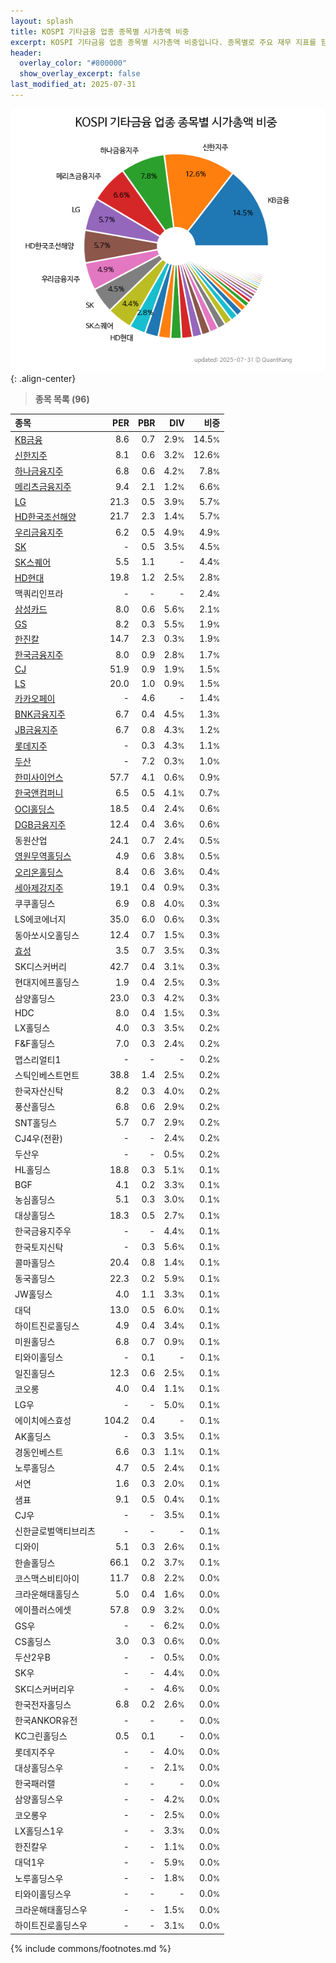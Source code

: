 ```yaml
---
layout: splash
title: KOSPI 기타금융 업종 종목별 시가총액 비중
excerpt: KOSPI 기타금융 업종 종목별 시가총액 비중입니다. 종목별로 주요 재무 지표를 함께 표시합니다.
header:
  overlay_color: "#800000"
  show_overlay_excerpt: false
last_modified_at: 2025-07-31
---
```



![KOSPI 기타금융 업종 종목별 시가총액 비중](/stats/sector/images/kospi_업종_기타금융_종목.png){: .align-center}


> **종목 목록 (96)**<a id="list"></a>

| **종목** | **PER** | **PBR** | **DIV** | **비중** |
| :------- | ------: | ------: | ------: | -------: |
| [KB금융](/105560/) | 8.6 | 0.7 | 2.9<small>%</small> | 14.5<small>%</small> |
| [신한지주](/055550/) | 8.1 | 0.6 | 3.2<small>%</small> | 12.6<small>%</small> |
| [하나금융지주](/086790/) | 6.8 | 0.6 | 4.2<small>%</small> | 7.8<small>%</small> |
| [메리츠금융지주](/138040/) | 9.4 | 2.1 | 1.2<small>%</small> | 6.6<small>%</small> |
| [LG](/003550/) | 21.3 | 0.5 | 3.9<small>%</small> | 5.7<small>%</small> |
| [HD한국조선해양](/009540/) | 21.7 | 2.3 | 1.4<small>%</small> | 5.7<small>%</small> |
| [우리금융지주](/316140/) | 6.2 | 0.5 | 4.9<small>%</small> | 4.9<small>%</small> |
| [SK](/034730/) | - | 0.5 | 3.5<small>%</small> | 4.5<small>%</small> |
| [SK스퀘어](/402340/) | 5.5 | 1.1 | - | 4.4<small>%</small> |
| [HD현대](/267250/) | 19.8 | 1.2 | 2.5<small>%</small> | 2.8<small>%</small> |
| 맥쿼리인프라 | - | - | - | 2.4<small>%</small> |
| [삼성카드](/029780/) | 8.0 | 0.6 | 5.6<small>%</small> | 2.1<small>%</small> |
| [GS](/078930/) | 8.2 | 0.3 | 5.5<small>%</small> | 1.9<small>%</small> |
| [한진칼](/180640/) | 14.7 | 2.3 | 0.3<small>%</small> | 1.9<small>%</small> |
| [한국금융지주](/071050/) | 8.0 | 0.9 | 2.8<small>%</small> | 1.7<small>%</small> |
| [CJ](/001040/) | 51.9 | 0.9 | 1.9<small>%</small> | 1.5<small>%</small> |
| [LS](/006260/) | 20.0 | 1.0 | 0.9<small>%</small> | 1.5<small>%</small> |
| [카카오페이](/377300/) | - | 4.6 | - | 1.4<small>%</small> |
| [BNK금융지주](/138930/) | 6.7 | 0.4 | 4.5<small>%</small> | 1.3<small>%</small> |
| [JB금융지주](/175330/) | 6.7 | 0.8 | 4.3<small>%</small> | 1.2<small>%</small> |
| [롯데지주](/004990/) | - | 0.3 | 4.3<small>%</small> | 1.1<small>%</small> |
| [두산](/000150/) | - | 7.2 | 0.3<small>%</small> | 1.0<small>%</small> |
| [한미사이언스](/008930/) | 57.7 | 4.1 | 0.6<small>%</small> | 0.9<small>%</small> |
| [한국앤컴퍼니](/000240/) | 6.5 | 0.5 | 4.1<small>%</small> | 0.7<small>%</small> |
| [OCI홀딩스](/010060/) | 18.5 | 0.4 | 2.4<small>%</small> | 0.6<small>%</small> |
| [DGB금융지주](/139130/) | 12.4 | 0.4 | 3.6<small>%</small> | 0.6<small>%</small> |
| 동원산업 | 24.1 | 0.7 | 2.4<small>%</small> | 0.5<small>%</small> |
| [영원무역홀딩스](/009970/) | 4.9 | 0.6 | 3.8<small>%</small> | 0.5<small>%</small> |
| [오리온홀딩스](/001800/) | 8.4 | 0.6 | 3.6<small>%</small> | 0.4<small>%</small> |
| [세아제강지주](/003030/) | 19.1 | 0.4 | 0.9<small>%</small> | 0.3<small>%</small> |
| 쿠쿠홀딩스 | 6.9 | 0.8 | 4.0<small>%</small> | 0.3<small>%</small> |
| LS에코에너지 | 35.0 | 6.0 | 0.6<small>%</small> | 0.3<small>%</small> |
| 동아쏘시오홀딩스 | 12.4 | 0.7 | 1.5<small>%</small> | 0.3<small>%</small> |
| [효성](/004800/) | 3.5 | 0.7 | 3.5<small>%</small> | 0.3<small>%</small> |
| SK디스커버리 | 42.7 | 0.4 | 3.1<small>%</small> | 0.3<small>%</small> |
| 현대지에프홀딩스 | 1.9 | 0.4 | 2.5<small>%</small> | 0.3<small>%</small> |
| 삼양홀딩스 | 23.0 | 0.3 | 4.2<small>%</small> | 0.3<small>%</small> |
| HDC | 8.0 | 0.4 | 1.5<small>%</small> | 0.3<small>%</small> |
| LX홀딩스 | 4.0 | 0.3 | 3.5<small>%</small> | 0.2<small>%</small> |
| F&F홀딩스 | 7.0 | 0.3 | 2.4<small>%</small> | 0.2<small>%</small> |
| 맵스리얼티1 | - | - | - | 0.2<small>%</small> |
| 스틱인베스트먼트 | 38.8 | 1.4 | 2.5<small>%</small> | 0.2<small>%</small> |
| 한국자산신탁 | 8.2 | 0.3 | 4.0<small>%</small> | 0.2<small>%</small> |
| 풍산홀딩스 | 6.8 | 0.6 | 2.9<small>%</small> | 0.2<small>%</small> |
| SNT홀딩스 | 5.7 | 0.7 | 2.9<small>%</small> | 0.2<small>%</small> |
| CJ4우(전환) | - | - | 2.4<small>%</small> | 0.2<small>%</small> |
| 두산우 | - | - | 0.5<small>%</small> | 0.2<small>%</small> |
| HL홀딩스 | 18.8 | 0.3 | 5.1<small>%</small> | 0.1<small>%</small> |
| BGF | 4.1 | 0.2 | 3.3<small>%</small> | 0.1<small>%</small> |
| 농심홀딩스 | 5.1 | 0.3 | 3.0<small>%</small> | 0.1<small>%</small> |
| 대상홀딩스 | 18.3 | 0.5 | 2.7<small>%</small> | 0.1<small>%</small> |
| 한국금융지주우 | - | - | 4.4<small>%</small> | 0.1<small>%</small> |
| 한국토지신탁 | - | 0.3 | 5.6<small>%</small> | 0.1<small>%</small> |
| 콜마홀딩스 | 20.4 | 0.8 | 1.4<small>%</small> | 0.1<small>%</small> |
| 동국홀딩스 | 22.3 | 0.2 | 5.9<small>%</small> | 0.1<small>%</small> |
| JW홀딩스 | 4.0 | 1.1 | 3.3<small>%</small> | 0.1<small>%</small> |
| 대덕 | 13.0 | 0.5 | 6.0<small>%</small> | 0.1<small>%</small> |
| 하이트진로홀딩스 | 4.9 | 0.4 | 3.4<small>%</small> | 0.1<small>%</small> |
| 미원홀딩스 | 6.8 | 0.7 | 0.9<small>%</small> | 0.1<small>%</small> |
| 티와이홀딩스 | - | 0.1 | - | 0.1<small>%</small> |
| 일진홀딩스 | 12.3 | 0.6 | 2.5<small>%</small> | 0.1<small>%</small> |
| 코오롱 | 4.0 | 0.4 | 1.1<small>%</small> | 0.1<small>%</small> |
| LG우 | - | - | 5.0<small>%</small> | 0.1<small>%</small> |
| 에이치에스효성 | 104.2 | 0.4 | - | 0.1<small>%</small> |
| AK홀딩스 | - | 0.3 | 3.5<small>%</small> | 0.1<small>%</small> |
| 경동인베스트 | 6.6 | 0.3 | 1.1<small>%</small> | 0.1<small>%</small> |
| 노루홀딩스 | 4.7 | 0.5 | 2.4<small>%</small> | 0.1<small>%</small> |
| 서연 | 1.6 | 0.3 | 2.0<small>%</small> | 0.1<small>%</small> |
| 샘표 | 9.1 | 0.5 | 0.4<small>%</small> | 0.1<small>%</small> |
| CJ우 | - | - | 3.5<small>%</small> | 0.1<small>%</small> |
| 신한글로벌액티브리츠 | - | - | - | 0.1<small>%</small> |
| 디와이 | 5.1 | 0.3 | 2.6<small>%</small> | 0.1<small>%</small> |
| 한솔홀딩스 | 66.1 | 0.2 | 3.7<small>%</small> | 0.1<small>%</small> |
| 코스맥스비티아이 | 11.7 | 0.8 | 2.2<small>%</small> | 0.0<small>%</small> |
| 크라운해태홀딩스 | 5.0 | 0.4 | 1.6<small>%</small> | 0.0<small>%</small> |
| 에이플러스에셋 | 57.8 | 0.9 | 3.2<small>%</small> | 0.0<small>%</small> |
| GS우 | - | - | 6.2<small>%</small> | 0.0<small>%</small> |
| CS홀딩스 | 3.0 | 0.3 | 0.6<small>%</small> | 0.0<small>%</small> |
| 두산2우B | - | - | 0.5<small>%</small> | 0.0<small>%</small> |
| SK우 | - | - | 4.4<small>%</small> | 0.0<small>%</small> |
| SK디스커버리우 | - | - | 4.6<small>%</small> | 0.0<small>%</small> |
| 한국전자홀딩스 | 6.8 | 0.2 | 2.6<small>%</small> | 0.0<small>%</small> |
| 한국ANKOR유전 | - | - | - | 0.0<small>%</small> |
| KC그린홀딩스 | 0.5 | 0.1 | - | 0.0<small>%</small> |
| 롯데지주우 | - | - | 4.0<small>%</small> | 0.0<small>%</small> |
| 대상홀딩스우 | - | - | 2.1<small>%</small> | 0.0<small>%</small> |
| 한국패러랠 | - | - | - | 0.0<small>%</small> |
| 삼양홀딩스우 | - | - | 4.2<small>%</small> | 0.0<small>%</small> |
| 코오롱우 | - | - | 2.5<small>%</small> | 0.0<small>%</small> |
| LX홀딩스1우 | - | - | 3.3<small>%</small> | 0.0<small>%</small> |
| 한진칼우 | - | - | 1.1<small>%</small> | 0.0<small>%</small> |
| 대덕1우 | - | - | 5.9<small>%</small> | 0.0<small>%</small> |
| 노루홀딩스우 | - | - | 1.8<small>%</small> | 0.0<small>%</small> |
| 티와이홀딩스우 | - | - | - | 0.0<small>%</small> |
| 크라운해태홀딩스우 | - | - | 1.5<small>%</small> | 0.0<small>%</small> |
| 하이트진로홀딩스우 | - | - | 3.1<small>%</small> | 0.0<small>%</small> |

{% include commons/footnotes.md %}